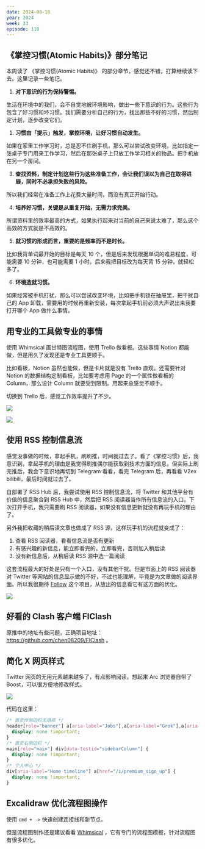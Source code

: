 ```yaml
---
date: 2024-08-18
year: 2024
week: 33
episode: 118
---
```


## 《掌控习惯(Atomic Habits)》部分笔记

本周读了 《掌控习惯(Atomic Habits)》 的部分章节，感觉还不错，打算继续读下去。这里记录一些笔记。

1. **对下意识的行为保持警惕。**

<section>

生活在环境中的我们，会不自觉地被环境影响，做出一些下意识的行为。这些行为包含了好习惯和坏习惯。我们需要分析自己的行为，找出那些不好的习惯，然后制定计划，逐步改变它们。

</section>

1. **习惯由「提示」触发，掌控环境，让好习惯自动发生。**

<section>
如果在家里工作学习时，总是忍不住刷手机，那么可以尝试改变环境，比如指定一张桌子专门用来工作学习，然后在那张桌子上只放工作学习相关的物品。把手机放在另一个房间。
</section>

3. **查找资料，制定计划这些行为这些准备工作，会让我们误以为自己在取得进展，同时不必承担失败的风险。**

<section>
所以我们经常在准备工作上花费大量时间，而没有真正开始行动。
</section>

4. **培养好习惯，关键是从重复开始，无需力求完美。**

<section>
所谓资料里的效率最高的方式，如果执行起来对当前的自己来说太难了，那么这个高效的方式就是不高效的。
</section>

5. **就习惯的形成而言，重要的是频率而不是时长。**

<section>
比如我背单词最开始的目标是每天 10 个，但是后来发现根据单词的难易程度，可能需要 10 分钟，也可能需要 1 小时。后来我把目标改为每天背 15 分钟，就轻松多了。
</section>

6. **环境造就习惯。**

<section>
如果经常被手机打扰，那么可以尝试改变环境，比如把手机锁在抽屉里，把干扰自己的 App 卸载，需要用的时候再重新安装，每次拿起手机前必须大声说出来我要打开哪个 App 做什么事情。
</section>

## 用专业的工具做专业的事情

使用 Whimsical 画甘特图流程图，使用 Trello 做看板。这些事情 Notion 都能做，但是用久了发现还是专业工具更顺手。

比如看板，Notion 虽然也能做，但是卡片就是没有 Trello 直观。还需要针对 Notion 的数据结构定制看板，比如要考虑用 Page 的一个属性做看板的 Column，那么设计 Column 就要受到限制。用起来总感觉不顺手。

切换到 Trello 后，感觉工作效率提升了不少。

![](https://pocket.haydenhayden.com/blog/202408181734378.png)

![](https://pocket.haydenhayden.com/blog/202408181736855.png)

## 使用 RSS 控制信息流

感觉没事做的时候，拿起手机，刷刷推，时间就过去了。看了《掌控习惯》后，我意识到，拿起手机的理由是我觉得刷推偶尔能获取到技术方面的信息，但实际上刷完推后，我会下意识地再切到 Telegram 看看，看完 Telegram 后，再看看 V2ex bilibili，最后时间就过去了。

自部署了 RSS Hub 后，我尝试使用 RSS 控制信息流，将 Twitter 和其他平台有价值的信息聚合到 RSS Hub 中，然后把 RSS 阅读器当作所有信息流的入口。下次打开手机，我只需要刷 RSS 阅读器，如果没有信息更新就没有再玩手机的理由了。

另外我把收藏的稍后读文章也做成了 RSS 源，这样玩手机的流程就变成了：

1. 查看 RSS 阅读器，看看信息流是否有更新
2. 有感兴趣的新信息，能立即看完的，立即看完，否则加入稍后读
3. 没有新信息后，从稍后读 RSS 源中选一篇阅读

这套流程最大的好处是只有一个入口，没有其他干扰。但是市面上的 RSS 阅读器对 Twitter 等网站的信息显示做的不好，不过也能理解，毕竟是为文章做的阅读界面。所以我很期待 [Follow](https://github.com/RSSNext/Follow) 这个项目，从放出的信息看它有这方面的优化。

![](https://pocket.haydenhayden.com/blog/202408181807279.png)

## 好看的 Clash 客户端 FIClash

[](https://x.com/MateCafe/status/1824096046190137390)

原推中的地址有些问题，正确项目地址：https://github.com/chen08209/FlClash 。

## 简化 X 网页样式

Twitter 网页的无用元素越来越多了，有点影响阅读。想起来 Arc 浏览器自带了 Boost，可以很方便地修改样式。

![](https://pocket.haydenhayden.com/blog/202408181825064.png)

代码在这里：

```css
/* 首页作侧边栏无用项 */
header[role="banner"] a[aria-label="Jobs"],a[aria-label="Grok"],a[aria-label="Premium"],a[aria-label="Verified Orgs"],a[aria-label="Communities"] {
  display: none !important;
}
/* 首页右侧边栏 */
main[role="main"] div[data-testid="sidebarColumn"] {
  display: none !important;
}
/* 个人中心 */
div[aria-label="Home timeline"] a[href="/i/premium_sign_up"] {
  display: none !important;
}
```

## Excalidraw 优化流程图操作

[](https://x.com/excalidraw/status/1823079626156961937)

使用 `cmd + ->` 快速创建连接线和新节点。

但是流程图制作还是建议看看 [Whimsical](https://whimsical.com/) ，它有专门的流程图模板，针对流程图有很多优化。
